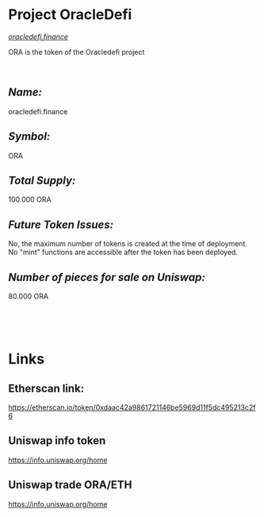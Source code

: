 # Project OracleDefi

[_oracledefi.finance_](https://www.oracledefi.finance)

ORA is the token of the Oracledefi project
<p>&nbsp;</p>

## _Name:_
oracledefi.finance

## _Symbol:_
ORA

## _Total Supply:_
100.000 ORA

## _Future Token Issues:_
No, the maximum number of tokens is created at the time of deployment. No "mint" functions are accessible after the token has been deployed.

## _Number of pieces for sale on Uniswap:_
80.000 ORA

<p>&nbsp;</p>
<p>&nbsp;</p>

# Links

## Etherscan link: 
https://etherscan.io/token/0xdaac42a9861721146be5969d11f5dc495213c2f6

## Uniswap info token
https://info.uniswap.org/home

## Uniswap trade ORA/ETH
https://info.uniswap.org/home
